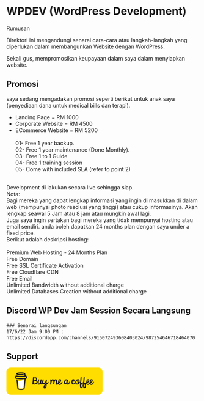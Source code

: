 # WPDEV (WordPress Development) 

Rumusan

Direktori ini mengandungi senarai cara-cara atau langkah-langkah yang diperlukan dalam membangunkan Website dengan WordPress. 

Sekali gus, mempromosikan keupayaan dalam saya dalam menyiapkan website.

## Promosi

saya sedang mengadakan promosi seperti berikut untuk anak saya (penyediaan dana untuk medical bills dan terapi).
- Landing Page = RM 1000
- Corporate Website = RM 4500
- ECommerce Website = RM 5200 
<br /><br />
01- Free 1 year backup.<br />
02- Free 1 year maintenance (Done Monthly).<br />
03- Free 1 to 1  Guide <br />
04- Free 1 training session<br />
05- Come with included SLA (refer to point 2)<br />
<br />
Development di lakukan secara live sehingga siap.
<br />
Nota:<br /> 
Bagi mereka yang dapat lengkap informasi yang ingin di masukkan di dalam web (mempunyai photo resolusi yang tinggi) atau cukup informasinya. Akan lengkap seawal 5 Jam atau 8 jam atau mungkin awal lagi.<br />
Juga saya ingin sertakan bagi mereka yang tidak mempunyai hosting atau email sendiri.
anda boleh dapatkan 24 months plan dengan saya under a fixed price.<br />
Berikut adalah deskripsi hosting: <br />
<br />
Premium Web Hosting - 24 Months Plan<br /> 
Free Domain <br />
Free SSL Certificate Activation<br />
Free Cloudflare CDN<br />
Free Email<br />
Unlimited Bandwidth without additional charge<br />
Unlimited Databases Creation without additional charge<br />


## Discord WP Dev Jam Session Secara Langsung
```
### Senarai langsungan
17/6/22 Jam 9:00 PM : https://discordapp.com/channels/915072493608403024/987254646718464070

```

## Support
<a href="https://buymeacoffee.com/jojaafar">
  <img style="width: 50%; height: 50%;" src="https://github.com/harimau99/teratak-repo/blob/main/Najoe/assets/img/bmc-button.png"> 
</a>
